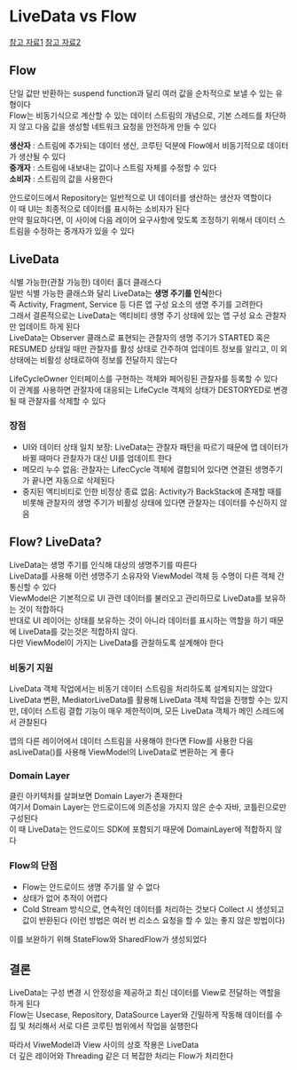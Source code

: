 # LiveData vs Flow

[참고 자료1](https://onlyfor-me-blog.tistory.com/557)
[참고 자료2](https://velog.io/@jini_1514/LiveData-vs-flow-%EC%99%84%EC%A0%84%EC%A0%95%EB%B3%B5)

## Flow
단일 값만 반환하는 suspend function과 달리 여러 값을 순차적으로 보낼 수 있는 유형이다       
Flow는 비동기식으로 계산할 수 있는 데이터 스트림의 개념으로, 기본 스레드를 차단하지 않고 다음 값을 생성할 네트워크 요청을 안전하게 만들 수 있다

**생산자** : 스트림에 추가되는 데이터 생산, 코루틴 덕분에 Flow에서 비동기적으로 데이터가 생산될 수 있다     
**중개자** : 스트림에 내보내는 값이나 스트림 자체를 수정할 수 있다      
**소비자** : 스트림의 값을 사용한다

안드로이드에서 Repository는 일반적으로 UI 데이터를 생산하는 생산자 역할이다     
이 때 UI는 최종적으로 데이터를 표시하는 소비자가 된다       
만약 필요하다면, 이 사이에 다음 레이어 요구사항에 맞도록 조정하기 위해서 데이터 스트림을 수정하는 중개자가 있을 수 있다

## LiveData
식별 가능한(관찰 가능한) 데이터 홀더 클래스다       
일반 식별 가능한 클래스와 달리 LiveData는 **생명 주기를 인식**한다      
즉 Activity, Fragment, Service 등 다른 앱 구성 요소의 생명 주기를 고려한다      
그래서 결론적으로는 LiveData는 액티비티 생명 주기 상태에 있는 앱 구성 요소 관찰자만 업데이트 하게 된다  
LiveData는 Observer 클래스로 표현되는 관찰자의 생명 주기가 STARTED 혹은 RESUMED 상태일 때만 관찰자를 활성 상태로 간주하여 업데이트 정보를 알리고, 이 외 상태에는 비활성 상태로하여 정보를 전달하지 않는다

LifeCycleOwner 인터페이스를 구현하는 객체와 페어링된 관찰자를 등록할 수 있다        
이 관계를 사용하면 관잘자에 대응되는 LifeCycle 객체의 상태가 DESTORYED로 변경될 때 관찰자를 삭제할 수 있다

### 장점
+ UI와 데이터 상태 일치 보장: LiveData는 관찰자 패턴을 따르기 때문에 앱 데이터가 바뀔 때마다 관찰자가 대신 UI를 업데이트 한다
+ 메모리 누수 없음: 관찰자는 LifecCycle 객체에 결합되어 있다면 연결된 생명주기가 끝나면 자동으로 삭제된다
+ 중지된 엑티비티로 인한 비정상 종료 없음: Activity가 BackStack에 존재할 때를 비롯해 관찰자의 생명 주기가 비활성 상태에 있다면 관찰자는 데이터를 수신하지 않음

## Flow? LiveData?
LiveData는 생명 주기를 인식해 대상의 생명주기를 따른다      
LiveData를 사용해 이런 생명주기 소유자와 ViewModel 객체 등 수명이 다른 객체 간 통신할 수 있다       
ViewModel은 기본적으로 UI 관련 데이터를 불러오고 관리하므로 LiveData를 보유하는 것이 적합하다       
반대로 UI 레이어는 상태를 보유하는 것이 아니라 데이터를 표시하는 역할을 하기 때문에 LiveData를 갖는것은 적합하지 않다.      
다만 ViewModel이 가지는 LiveData를 관찰하도록 설계해야 한다

### 비동기 지원
LiveData 객체 작업에서는 비동기 데이터 스트림을 처리하도록 설계되지는 않았다        
LiveData 변환, MediatorLiveData를 활용해 LiveData 객체 작업을 진행할 수는 있지만, 데이터 스트림 결합 기능이 매우 제한적이며, 모든 LiveData 객체가 메인 스레드에서 관찰된다      

앱의 다른 레이어에서 데이터 스트림을 사용해야 한다면 Flow를 사용한 다음 asLiveData()를 사용해 ViewModel의 LiveData로 변환하는 게 좋다

### Domain Layer
클린 아키텍처를 살펴보면 Domain Layer가 존재한다        
여기서 Domain Layer는 안드로이드에 의존성을 가지지 않은 순수 자바, 코틀린으로만 구성된다        
이 때 LiveData는 안드로이드 SDK에 포함되기 때문에 DomainLayer에 적합하지 않다

### Flow의 단점
+ Flow는 안드로이드 생명 주기를 알 수 없다
+ 상태가 없어 추적이 어렵다
+ Cold Stream 방식으로, 연속적인 데이터를 처리하는 것보다 Collect 시 생성되고 값이 반환된다
(이런 방법은 여러 번 리소스 요청을 할 수 있는 좋지 않은 방법이다)

이를 보완하기 위해 StateFlow와 SharedFlow가 생성되었다

## 결론
LiveData는 구성 변경 시 안정성을 제공하고 최신 데이터를 View로 전달하는 역할을 하게 된다        
Flow는 Usecase, Repository, DataSource Layer와 긴밀하게 작동해 데이터를 수집 및 처리해서 서로 다른 코루틴 범위에서 작업을 실행한다      

따라서 ViweModel과 View 사이의 상호 작용은 LiveData     
더 깊은 레이어와 Threading 같은 더 복잡한 처리는 Flow가 처리한다